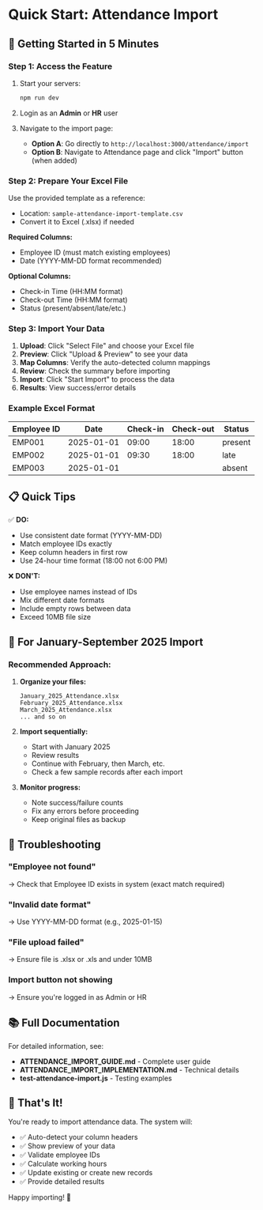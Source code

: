 # Quick Start: Attendance Import

## 🚀 Getting Started in 5 Minutes

### Step 1: Access the Feature

1. Start your servers:
   ```bash
   npm run dev
   ```

2. Login as an **Admin** or **HR** user

3. Navigate to the import page:
   - **Option A**: Go directly to `http://localhost:3000/attendance/import`
   - **Option B**: Navigate to Attendance page and click "Import" button (when added)

### Step 2: Prepare Your Excel File

Use the provided template as a reference:
- Location: `sample-attendance-import-template.csv`
- Convert it to Excel (.xlsx) if needed

**Required Columns:**
- Employee ID (must match existing employees)
- Date (YYYY-MM-DD format recommended)

**Optional Columns:**
- Check-in Time (HH:MM format)
- Check-out Time (HH:MM format)
- Status (present/absent/late/etc.)

### Step 3: Import Your Data

1. **Upload**: Click "Select File" and choose your Excel file
2. **Preview**: Click "Upload & Preview" to see your data
3. **Map Columns**: Verify the auto-detected column mappings
4. **Review**: Check the summary before importing
5. **Import**: Click "Start Import" to process the data
6. **Results**: View success/error details

### Example Excel Format

| Employee ID | Date       | Check-in | Check-out | Status  |
|-------------|------------|----------|-----------|---------|
| EMP001      | 2025-01-01 | 09:00    | 18:00     | present |
| EMP002      | 2025-01-01 | 09:30    | 18:00     | late    |
| EMP003      | 2025-01-01 |          |           | absent  |

## 📋 Quick Tips

✅ **DO:**
- Use consistent date format (YYYY-MM-DD)
- Match employee IDs exactly
- Keep column headers in first row
- Use 24-hour time format (18:00 not 6:00 PM)

❌ **DON'T:**
- Use employee names instead of IDs
- Mix different date formats
- Include empty rows between data
- Exceed 10MB file size

## 🎯 For January-September 2025 Import

### Recommended Approach:

1. **Organize your files:**
   ```
   January_2025_Attendance.xlsx
   February_2025_Attendance.xlsx
   March_2025_Attendance.xlsx
   ... and so on
   ```

2. **Import sequentially:**
   - Start with January 2025
   - Review results
   - Continue with February, then March, etc.
   - Check a few sample records after each import

3. **Monitor progress:**
   - Note success/failure counts
   - Fix any errors before proceeding
   - Keep original files as backup

## 🔧 Troubleshooting

### "Employee not found"
→ Check that Employee ID exists in system (exact match required)

### "Invalid date format"
→ Use YYYY-MM-DD format (e.g., 2025-01-15)

### "File upload failed"
→ Ensure file is .xlsx or .xls and under 10MB

### Import button not showing
→ Ensure you're logged in as Admin or HR

## 📚 Full Documentation

For detailed information, see:
- **ATTENDANCE_IMPORT_GUIDE.md** - Complete user guide
- **ATTENDANCE_IMPORT_IMPLEMENTATION.md** - Technical details
- **test-attendance-import.js** - Testing examples

## 🎉 That's It!

You're ready to import attendance data. The system will:
- ✅ Auto-detect your column headers
- ✅ Show preview of your data
- ✅ Validate employee IDs
- ✅ Calculate working hours
- ✅ Update existing or create new records
- ✅ Provide detailed results

Happy importing! 🚀


